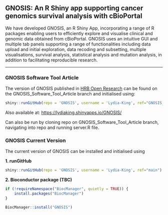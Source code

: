 ## **GNOSIS: An R Shiny app supporting cancer genomics survival analysis with cBioPortal**

We have developed GNOSIS, an R Shiny App, incorporating a range of R packages enabling users 
to efficiently explore and visualise clinical and genomic data obtained from cBioPortal. 
GNOSIS uses an intuitive GUI and multiple tab panels supporting a range of functionalities 
including data upload and initial exploration, data recoding and subsetting, multiple visualisations, survival analysis, 
statistical analysis and mutation analysis, in addition to facilitating reproducible research.

-----

### **GNOSIS Software Tool Article**

The version of GNOSIS published in [HRB Open Research](https://hrbopenresearch.org/articles/5-8) can be found on the GNOSIS_Software_Tool_Article branch and initialised using:  

``` r
shiny::runGitHub(repo = 'GNOSIS', username = 'Lydia-King', ref="GNOSIS_Software_Tool_Article")
```

Also available at: https://lydiaking.shinyapps.io/GNOSIS/

Can also be run by cloning repo on GNOSIS_Software_Tool_Article branch, navigating into repo and running server.R file. 

### **GNOSIS Current Version** 

The current version of GNOSIS can be installed and initialised using 

**1. runGitHub**

``` r
shiny::runGitHub(repo = 'GNOSIS', username = 'Lydia-King', ref="main")
```

**2. Bioconductor package (TBC)**

``` r
if (!requireNamespace("BiocManager", quietly = TRUE)) {
    install.packages("BiocManager")
}

BiocManager::install("GNOSIS")
```

